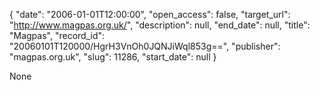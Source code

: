 {
  "date": "2006-01-01T12:00:00", 
  "open_access": false, 
  "target_url": "http://www.magpas.org.uk/", 
  "description": null, 
  "end_date": null, 
  "title": "Magpas", 
  "record_id": "20060101T120000/HgrH3VnOh0JQNJiWql853g==", 
  "publisher": "magpas.org.uk", 
  "slug": 11286, 
  "start_date": null
}

None